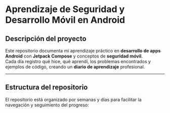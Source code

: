# Aprendizaje de Seguridad y Desarrollo Móvil en Android

## Descripción del proyecto
Este repositorio documenta mi aprendizaje práctico en **desarrollo de apps Android** con **Jetpack Compose** y conceptos de **seguridad móvil**.  
Cada día registro qué hice, qué aprendí, los problemas encontrados y ejemplos de código, creando un **diario de aprendizaje** profesional.

---

## Estructura del repositorio
El repositorio está organizado por semanas y días para facilitar la navegación y seguimiento del progreso:

